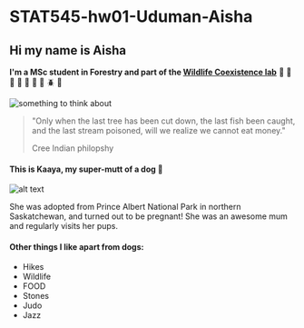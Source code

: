 # STAT545-hw01-Uduman-Aisha

## Hi my name is Aisha 


**I'm a MSc student in Forestry and part of the [Wildlife Coexistence lab](http://wildlife.forestry.ubc.ca)** :evergreen_tree: :whale2: :herb: :leopard: :palm_tree: :elephant: :deciduous_tree: :beetle: :tiger2:


![something to think about](http://www.kentucky.com/latest-news/gfbqtz/picture42467733/alternates/LANDSCAPE_1140/n85re.So.79.jpg)


> "Only when the last tree has been cut down, the last fish been caught, and the last stream poisoned, will we realize we cannot eat money."
>
> Cree Indian philopshy 

#### This is Kaaya, my super-mutt of a dog :wolf: 

![alt text](https://scontent-sea1-1.xx.fbcdn.net/v/t1.0-9/12573948_10204664029514181_6049407236485901812_n.jpg?oh=3ebf1e5f9141c7720fc1a2d56201cf7d&oe=5A525E73)

She was adopted from Prince Albert National Park in northern Saskatchewan, and turned out to be pregnant! She was an awesome mum and regularly visits her pups. 

#### Other things I like apart from dogs: 

- Hikes 
- Wildlife 
- FOOD 
- Stones 
- Judo 
- Jazz 


